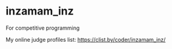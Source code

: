 # inzamam_inz

For competitive programming



My online judge profiles list: https://clist.by/coder/inzamam_inz/
